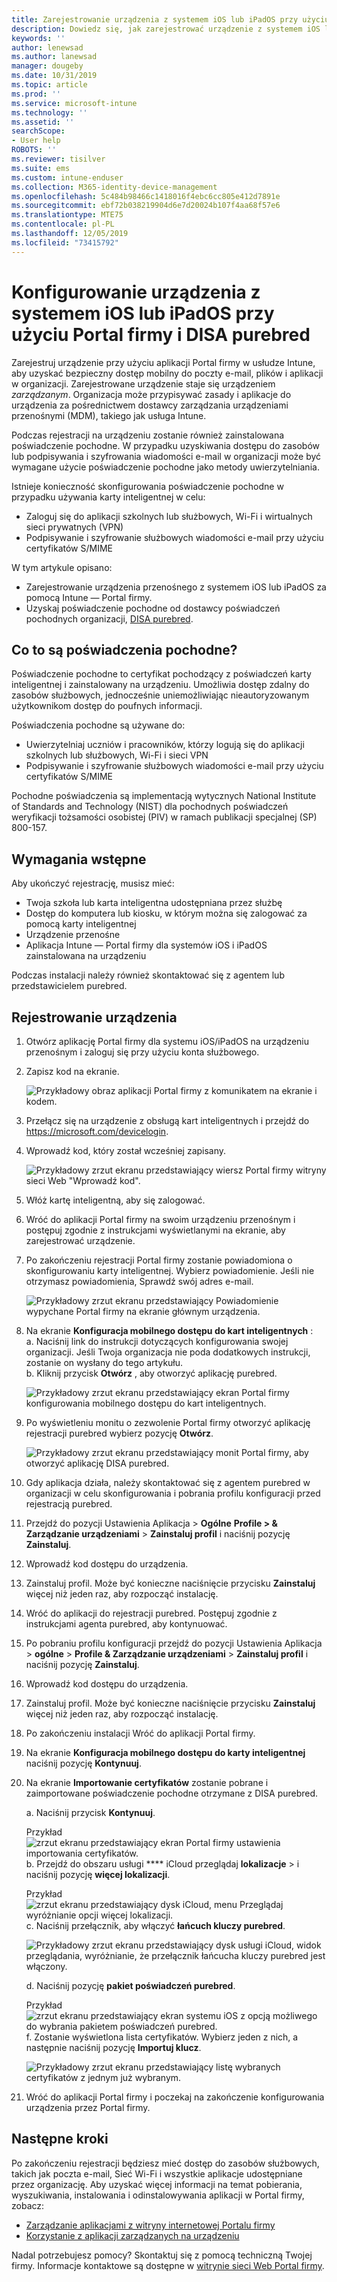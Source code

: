 ```yaml
---
title: Zarejestrowanie urządzenia z systemem iOS lub iPadOS przy użyciu Intune — Portal firmy i DISA purebred
description: Dowiedz się, jak zarejestrować urządzenie z systemem iOS lub iPadOS i skonfigurować pochodne uwierzytelnianie poświadczeń za pomocą DISA purebred.
keywords: ''
author: lenewsad
ms.author: lanewsad
manager: dougeby
ms.date: 10/31/2019
ms.topic: article
ms.prod: ''
ms.service: microsoft-intune
ms.technology: ''
ms.assetid: ''
searchScope:
- User help
ROBOTS: ''
ms.reviewer: tisilver
ms.suite: ems
ms.custom: intune-enduser
ms.collection: M365-identity-device-management
ms.openlocfilehash: 5c484b98466c1418016f4ebc6cc805e412d7891e
ms.sourcegitcommit: ebf72b038219904d6e7d20024b107f4aa68f57e6
ms.translationtype: MTE75
ms.contentlocale: pl-PL
ms.lasthandoff: 12/05/2019
ms.locfileid: "73415792"
---
```

# <a name="set-up-ios-or-ipados-device-with-company-portal-and-disa-purebred"></a>Konfigurowanie urządzenia z systemem iOS lub iPadOS przy użyciu Portal firmy i DISA purebred  

Zarejestruj urządzenie przy użyciu aplikacji Portal firmy w usłudze Intune, aby uzyskać bezpieczny dostęp mobilny do poczty e-mail, plików i aplikacji w organizacji. Zarejestrowane urządzenie staje się urządzeniem *zarządzanym*. Organizacja może przypisywać zasady i aplikacje do urządzenia za pośrednictwem dostawcy zarządzania urządzeniami przenośnymi (MDM), takiego jak usługa Intune.  

Podczas rejestracji na urządzeniu zostanie również zainstalowana poświadczenie pochodne. W przypadku uzyskiwania dostępu do zasobów lub podpisywania i szyfrowania wiadomości e-mail w organizacji może być wymagane użycie poświadczenie pochodne jako metody uwierzytelniania. 

Istnieje konieczność skonfigurowania poświadczenie pochodne w przypadku używania karty inteligentnej w celu:

* Zaloguj się do aplikacji szkolnych lub służbowych, Wi-Fi i wirtualnych sieci prywatnych (VPN)
* Podpisywanie i szyfrowanie służbowych wiadomości e-mail przy użyciu certyfikatów S/MIME  

W tym artykule opisano:  

   * Zarejestrowanie urządzenia przenośnego z systemem iOS lub iPadOS za pomocą Intune — Portal firmy.  
   * Uzyskaj poświadczenie pochodne od dostawcy poświadczeń pochodnych organizacji, [DISA purebred](https://cyber.mil/pki-pke/purebred/).  

## <a name="what-are-derived-credentials"></a>Co to są poświadczenia pochodne?  
Poświadczenie pochodne to certyfikat pochodzący z poświadczeń karty inteligentnej i zainstalowany na urządzeniu. Umożliwia dostęp zdalny do zasobów służbowych, jednocześnie uniemożliwiając nieautoryzowanym użytkownikom dostęp do poufnych informacji.  

Poświadczenia pochodne są używane do: 
* Uwierzytelniaj uczniów i pracowników, którzy logują się do aplikacji szkolnych lub służbowych, Wi-Fi i sieci VPN
* Podpisywanie i szyfrowanie służbowych wiadomości e-mail przy użyciu certyfikatów S/MIME

Pochodne poświadczenia są implementacją wytycznych National Institute of Standards and Technology (NIST) dla pochodnych poświadczeń weryfikacji tożsamości osobistej (PIV) w ramach publikacji specjalnej (SP) 800-157.  

## <a name="prerequisites"></a>Wymagania wstępne

 Aby ukończyć rejestrację, musisz mieć:

* Twoja szkoła lub karta inteligentna udostępniana przez służbę
* Dostęp do komputera lub kiosku, w którym można się zalogować za pomocą karty inteligentnej
* Urządzenie przenośne
* Aplikacja Intune — Portal firmy dla systemów iOS i iPadOS zainstalowana na urządzeniu   

Podczas instalacji należy również skontaktować się z agentem lub przedstawicielem purebred.      

## <a name="enroll-device"></a>Rejestrowanie urządzenia  
1. Otwórz aplikację Portal firmy dla systemu iOS/iPadOS na urządzeniu przenośnym i zaloguj się przy użyciu konta służbowego.  

2. Zapisz kod na ekranie.  

    ![Przykładowy obraz aplikacji Portal firmy z komunikatem na ekranie i kodem.](./media/copy-code-intercede.png)  
3. Przełącz się na urządzenie z obsługą kart inteligentnych i przejdź do https://microsoft.com/devicelogin. 
4. Wprowadź kod, który został wcześniej zapisany.  

    ![Przykładowy zrzut ekranu przedstawiający wiersz Portal firmy witryny sieci Web "Wprowadź kod".](./media/enter-code-intercede.png)   

5. Włóż kartę inteligentną, aby się zalogować.  
6. Wróć do aplikacji Portal firmy na swoim urządzeniu przenośnym i postępuj zgodnie z instrukcjami wyświetlanymi na ekranie, aby zarejestrować urządzenie.  
7. Po zakończeniu rejestracji Portal firmy zostanie powiadomiona o skonfigurowaniu karty inteligentnej. Wybierz powiadomienie. Jeśli nie otrzymasz powiadomienia, Sprawdź swój adres e-mail.   

    ![Przykładowy zrzut ekranu przedstawiający Powiadomienie wypychane Portal firmy na ekranie głównym urządzenia.](./media/action-required-in-app-intercede.png)  
8. Na ekranie **Konfiguracja mobilnego dostępu do kart inteligentnych** :  
    a. Naciśnij link do instrukcji dotyczących konfigurowania swojej organizacji. Jeśli Twoja organizacja nie poda dodatkowych instrukcji, zostanie on wysłany do tego artykułu.  
    b. Kliknij przycisk **Otwórz** , aby otworzyć aplikację purebred.  

    ![Przykładowy zrzut ekranu przedstawiający ekran Portal firmy konfigurowania mobilnego dostępu do kart inteligentnych.](./media/smart-card-open-disa-purebred.png)  
9. Po wyświetleniu monitu o zezwolenie Portal firmy otworzyć aplikację rejestracji purebred wybierz pozycję **Otwórz**.   

    ![Przykładowy zrzut ekranu przedstawiający monit Portal firmy, aby otworzyć aplikację DISA purebred.](./media/open-app-prompt-disa-purbred.png)  
10. Gdy aplikacja działa, należy skontaktować się z agentem purebred w organizacji w celu skonfigurowania i pobrania profilu konfiguracji przed rejestracją purebred.   
11. Przejdź do pozycji Ustawienia Aplikacja > **Ogólne** **Profile > & Zarządzanie urządzeniami** > **Zainstaluj profil** i naciśnij pozycję **Zainstaluj**.  
12. Wprowadź kod dostępu do urządzenia.  
13. Zainstaluj profil. Może być konieczne naciśnięcie przycisku **Zainstaluj** więcej niż jeden raz, aby rozpocząć instalację. 
14. Wróć do aplikacji do rejestracji purebred. Postępuj zgodnie z instrukcjami agenta purebred, aby kontynuować.  
 
15. Po pobraniu profilu konfiguracji przejdź do pozycji Ustawienia Aplikacja > **ogólne** > **Profile & Zarządzanie urządzeniami** > **Zainstaluj profil** i naciśnij pozycję **Zainstaluj**.   
16.  Wprowadź kod dostępu do urządzenia.
17. Zainstaluj profil. Może być konieczne naciśnięcie przycisku **Zainstaluj** więcej niż jeden raz, aby rozpocząć instalację. 
18. Po zakończeniu instalacji Wróć do aplikacji Portal firmy.  
19.  Na ekranie **Konfiguracja mobilnego dostępu do karty inteligentnej** naciśnij pozycję **Kontynuuj**.  

20. Na ekranie **Importowanie certyfikatów** zostanie pobrane i zaimportowane poświadczenie pochodne otrzymane z DISA purebred.  

    a. Naciśnij przycisk **Kontynuuj**.   

    Przykład ![zrzut ekranu przedstawiający ekran Portal firmy ustawienia importowania certyfikatów.](./media/import-certificate-disa-purebred.png)  
    b. Przejdź do obszaru usługi **** iCloud przeglądaj **lokalizacje** > i naciśnij pozycję **więcej lokalizacji**.  

    Przykład ![zrzut ekranu przedstawiający dysk iCloud, menu Przeglądaj wyróżnianie opcji więcej lokalizacji.](./media/icloud-drive-more-locations.png)  
    c. Naciśnij przełącznik, aby włączyć **łańcuch kluczy purebred**.  

    ![Przykładowy zrzut ekranu przedstawiający dysk usługi iCloud, widok przeglądania, wyróżnianie, że przełącznik łańcucha kluczy purebred jest włączony.](./media/icloud-drive-enable-purebred-keychain.png)   

    d. Naciśnij pozycję **pakiet poświadczeń purebred**.  

    Przykład ![zrzut ekranu przedstawiający ekran systemu iOS z opcją możliwego do wybrania pakietem poświadczeń purebred.](./media/purebred-credential-package.png)  
    f. Zostanie wyświetlona lista certyfikatów. Wybierz jeden z nich, a następnie naciśnij pozycję **Importuj klucz**.  

    ![Przykładowy zrzut ekranu przedstawiający listę wybranych certyfikatów z jednym już wybranym.](./media/import-purebred-keychain.png) 
21. Wróć do aplikacji Portal firmy i poczekaj na zakończenie konfigurowania urządzenia przez Portal firmy.   

## <a name="next-steps"></a>Następne kroki  
Po zakończeniu rejestracji będziesz mieć dostęp do zasobów służbowych, takich jak poczta e-mail, Sieć Wi-Fi i wszystkie aplikacje udostępniane przez organizację. Aby uzyskać więcej informacji na temat pobierania, wyszukiwania, instalowania i odinstalowywania aplikacji w Portal firmy, zobacz:

* [Zarządzanie aplikacjami z witryny internetowej Portalu firmy](manage-apps-cpweb.md)  
* [Korzystanie z aplikacji zarządzanych na urządzeniu](use-managed-apps-on-your-device-ios.md)  

Nadal potrzebujesz pomocy? Skontaktuj się z pomocą techniczną Twojej firmy. Informacje kontaktowe są dostępne w [witrynie sieci Web Portal firmy](https://go.microsoft.com/fwlink/?linkid=2010980).

